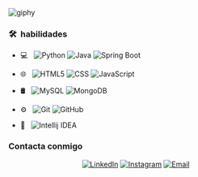 ![giphy](https://github.com/Mendeh1/Mendeh1/assets/91163094/22e61658-83f8-462d-926b-9749a6f17f13) 
<h3> 🛠 &nbsp;habilidades</h3>

- 💻 &nbsp;
  ![Python](https://img.shields.io/badge/python-3670A0?style=flat-square&logo=python&labelColor=3670A0&logoColor=FFF)
  ![Java](https://img.shields.io/badge/Java-ED8B00?style=flat-square&logo=openjdk&labelColor=3670A0&logoColor=FFF)
  ![Spring Boot](https://img.shields.io/badge/SpringBoot-6DB33F?style=flat-square&logo=Spring&logoColor=white)
- 🌐 &nbsp;
  ![HTML5](https://img.shields.io/badge/HTML5-E34F26?style=flat-square&logo=HTML5&logoColor=white)
  ![CSS](https://img.shields.io/badge/CSS3-2986cc?style=flat-square&logo=css3&logoColor=white)
  ![JavaScript](https://shields.io/badge/JavaScript-F7DF1E??style=flat-square&logo=JavaScript&logoColor=white)

- 🛢 &nbsp;
  ![MySQL](https://img.shields.io/badge/-MySQL-4479A1?style=flat-square&logo=mysql&labelColor=4479A1&logoColor=FFF)
  ![MongoDB](https://img.shields.io/badge/-MongoDB-7f6000?style=flat-square&logo=MongoDB&labelColor=7f6000&logoColor=FFF)
- ⚙️ &nbsp;
  ![Git](https://img.shields.io/badge/-Git-E34F26?style=flat-square&logo=Git&labelColor=E34F26&logoColor=FFF)
  ![GitHub](https://img.shields.io/badge/-GitHub-060606?style=flat-square&logo=github&labelColor=060606&logoColor=FFF)

- 🔧 &nbsp;
![Intellij IDEA](https://img.shields.io/badge/Intellij%20Idea-060606?style=flat-square&logo=intellij&labelColor=060606&logoColor=FFF)

<h3>Contacta conmigo </h3>

<p align="center">
<a href="linkedin.com/in/sebastian-mendez-valiente-ab8a1623b"><img alt="LinkedIn" src="https://img.shields.io/badge/LinkedIn-Sebastian%20Mendez%20Valiente-blue?style=flat-square&logo=linkedin"></a>
<a href="https://instagram.com/andres_valiente14?igshid=OGQ5ZDc2ODk2ZA%3D%3D&utm_source=qr"><img alt="Instagram" src="https://img.shields.io/badge/Instagram-adityavs__-blue?style=flat-square&logo=instagram"></a>
<a href="Sebastian:sebasandres12342@gmail.com"><img alt="Email" src="https://img.shields.io/badge/Email-avsingh@umass.edu-blue?style=flat-square&logo=gmail"></a>
</p>
  




